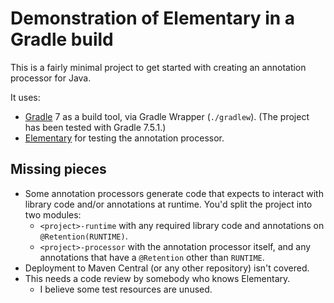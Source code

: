 # Demonstration of Elementary in a Gradle build

This is a fairly minimal project to get started with creating an annotation
processor for Java.

It uses:

* [Gradle](https://gradle.org/) 7 as a build tool, via Gradle
  Wrapper (`./gradlew`).
  (The project has been tested with Gradle 7.5.1.)
* [Elementary](https://github.com/Pante/elementary/tree/stable) for testing the
  annotation processor.

## Missing pieces

* Some annotation processors generate code that expects to interact with library
  code and/or annotations at runtime.
  You'd split the project into two modules:
    * `<project>-runtime` with any required library code and annotations
      on `@Retention(RUNTIME)`.
    * `<project>-processor` with the annotation processor itself, and any
      annotations that have a `@Retention` other than `RUNTIME`.
* Deployment to Maven Central (or any other repository) isn't covered.
* This needs a code review by somebody who knows Elementary.
    * I believe some test resources are unused.

